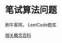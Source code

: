# 笔试算法问题

刷牛客网， LeetCode题库

[相关概念百科](https://github.com/Dieterxia/Algorithm-Problem-in-Interview/wiki)
